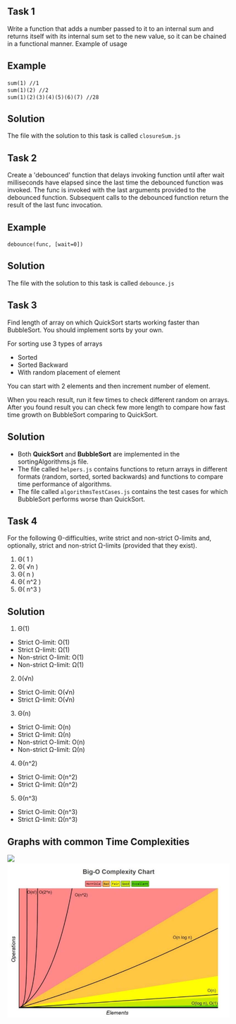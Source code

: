 ## Task 1 ## 
Write a function that adds a number passed to it to an internal sum and returns itself with its internal sum set to the new value, 
so it can be chained in a functional manner. Example of usage

## Example ##
```
sum(1) //1
sum(1)(2) //2
sum(1)(2)(3)(4)(5)(6)(7) //28
```

## Solution ##

The file with the solution to this task is called `closureSum.js`

## Task 2 ## 
Create a 'debounced' function that delays invoking function 
until after wait milliseconds have elapsed since the last time the debounced function was invoked.
The func is invoked with the last arguments provided to the debounced function.
Subsequent calls to the debounced function return the result of the last func invocation.

## Example ##
```
debounce(func, [wait=0])
```

## Solution ##

The file with the solution to this task is called `debounce.js`

## Task 3 ## 
Find length of array on which QuickSort starts working faster than BubbleSort.
You should implement sorts by your own.

For sorting use 3 types of arrays
- Sorted
- Sorted Backward
- With random placement of element

You can start with 2 elements and then increment number of element.

When you reach result, run it few times to check different random on arrays.
After you found result you can check few more length to compare how fast time growth on BubbleSort comparing to QuickSort.

## Solution ##

- Both **QuickSort** and **BubbleSort** are implemented in the sortingAlgorithms.js file.
- The file called `helpers.js` contains functions to return arrays in different formats (random, sorted, sorted backwards) and functions to compare time performance of algorithms. 
- The file called `algorithmsTestCases.js` contains the test cases for which BubbleSort performs worse than QuickSort.

## Task 4 ## 
For the following Θ-difficulties, write strict and non-strict O-limits and, optionally, strict and non-strict Ω-limits (provided that they exist).
1. Θ( 1 )
2. Θ( √n )
3. Θ( n )
4. Θ( n^2 )
5. Θ( n^3 )

## Solution ##

1. Θ(1)
- Strict O-limit: O(1)
- Strict Ω-limit: Ω(1)
- Non-strict O-limit: O(1)
- Non-strict Ω-limit: Ω(1)

2. 0(√n)
- Strict O-limit: O(√n)
- Strict Ω-limit: O(√n)

3. Θ(n)
- Strict O-limit: O(n)
- Strict Ω-limit: Ω(n)
- Non-strict O-limit: O(n)
- Non-strict Ω-limit: Ω(n)

4. Θ(n^2)
- Strict O-limit: O(n^2)
- Strict Ω-limit: Ω(n^2)

5. Θ(n^3)
- Strict O-limit: O(n^3)
- Strict Ω-limit: Ω(n^3)

## Graphs with common Time Complexities ##

![](https://upload.wikimedia.org/wikipedia/commons/7/7e/Comparison_computational_complexity.svg)
![img.png](img.png)
